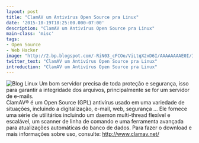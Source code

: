 ```yaml
---
layout: post
title: "ClamAV um Antivírus Open Source pra Linux"
date: '2015-10-19T18:25:00.000-07:00'
description: "ClamAV um Antivírus Open Source pra Linux"
main-class: 'misc'
tags:
- Open Source
- Web Hacker
image: "http://2.bp.blogspot.com/-RiN03_cFCOo/ViLtqX2xD6I/AAAAAAAAE0I/Iz9uOKpkDNU/s72-c/clamav-trademark.png"
twitter_text: "ClamAV um Antivírus Open Source pra Linux"
introduction: "ClamAV um Antivírus Open Source pra Linux"
---
```

![Blog Linux](http://2.bp.blogspot.com/-RiN03_cFCOo/ViLtqX2xD6I/AAAAAAAAE0I/Iz9uOKpkDNU/s1600/clamav-trademark.png "Blog Linux")
Um bom servidor precisa de toda proteção e segurança, isso  para garantir a integridade dos arquivos, principalmente  se for um servidor de e-mails.  
ClamAV® é um Open Source (GPL) antivírus usado em uma variedade de situações, incluindo a digitalização, e-mail, web, segurança ... Ele fornece uma série de utilitários incluindo um daemon multi-thread flexível e escalável, um scanner de linha de comando e uma ferramenta avançada para atualizações automáticas do banco de dados.
Para fazer o download e mais informações sobre uso, consulte:
http://www.clamav.net/
